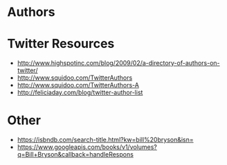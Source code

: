 Authors
=======

Twitter Resources
=================
* http://www.highspotinc.com/blog/2009/02/a-directory-of-authors-on-twitter/
* http://www.squidoo.com/TwitterAuthors
* http://www.squidoo.com/TwitterAuthors-A
* http://feliciaday.com/blog/twitter-author-list

Other
=====
* https://isbndb.com/search-title.html?kw=bill%20bryson&isn=
* https://www.googleapis.com/books/v1/volumes?q=Bill+Bryson&callback=handleRespons